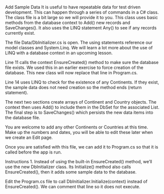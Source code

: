 Add Sample Data
It is useful to have repeatable data for test driven development. This can happen through a series of commands in a C# class. The class file is a bit large so we will provide it to you. This class uses basic methods from the database context to Add() new records and SaveChanges(). It also uses the LINQ statement Any() to see if any records currently exist.

The file Data/DbInitializer.cs is open. The using statements reference our model classes and System.Linq. We will learn a lot more about the use of LINQ with a database context in an upcoming lesson.

Line 11 calls the context EnsureCreated() method to make sure the database file exists. We used this in an earlier exercise to force creation of the database. This new class will now replace that line in Program.cs.

Line 14 uses LINQ to check for the existence of any Continents. If they exist, the sample data does not need creation so the method ends (return statement).

The next two sections create arrays of Continent and Country objects. The context then uses Add() to include them in the DbSet for the associated List. The final step is to SaveChanges() which persists the new data items into the database file.

You are welcome to add any other Continents or Countries at this time. Make up the numbers and dates, you will be able to edit these later when we create an Edit page.

Once you are satisfied with this file, we can add it to Program.cs so that it is called before the app is run.

Instructions
1.
Instead of using the built-in EnsureCreated() method, we’ll use the new DbInitializer class. Its Initialize() method also calls EnsureCreated(), then it adds some sample data to the database.

Edit the Program.cs file to call DbInitializer.Initialize(context) instead of EnsureCreated(). We can comment that line so it does not execute.